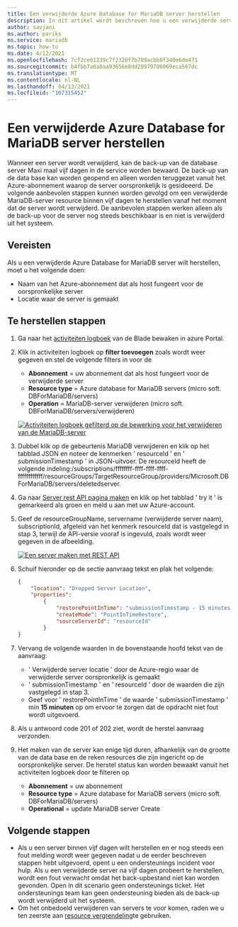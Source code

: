 ```yaml
---
title: Een verwijderde Azure Database for MariaDB server herstellen
description: In dit artikel wordt beschreven hoe u een verwijderde server in Azure Database for MariaDB kunt herstellen met behulp van de Azure Portal.
author: savjani
ms.author: pariks
ms.service: mariadb
ms.topic: how-to
ms.date: 4/12/2021
ms.openlocfilehash: 7cf2ce61239c7f2320f7b789acbb8f340e6de471
ms.sourcegitcommit: b4fbb7a6a0aa93656e8dd29979786069eca567dc
ms.translationtype: MT
ms.contentlocale: nl-NL
ms.lasthandoff: 04/13/2021
ms.locfileid: "107315452"
---
```

# <a name="restore-a-deleted-azure-database-for-mariadb-server"></a>Een verwijderde Azure Database for MariaDB server herstellen

Wanneer een server wordt verwijderd, kan de back-up van de database server Maxi maal vijf dagen in de service worden bewaard. De back-up van de data base kan worden geopend en alleen worden teruggezet vanuit het Azure-abonnement waarop de server oorspronkelijk is gesideeerd. De volgende aanbevolen stappen kunnen worden gevolgd om een verwijderde MariaDB-server resource binnen vijf dagen te herstellen vanaf het moment dat de server wordt verwijderd. De aanbevolen stappen werken alleen als de back-up voor de server nog steeds beschikbaar is en niet is verwijderd uit het systeem. 

## <a name="pre-requisites"></a>Vereisten
Als u een verwijderde Azure Database for MariaDB server wilt herstellen, moet u het volgende doen:
- Naam van het Azure-abonnement dat als host fungeert voor de oorspronkelijke server
- Locatie waar de server is gemaakt

## <a name="steps-to-restore"></a>Te herstellen stappen

1. Ga naar het [activiteiten logboek](https://ms.portal.azure.com/#blade/Microsoft_Azure_ActivityLog/ActivityLogBlade) van de Blade bewaken in azure Portal. 

2. Klik in activiteiten logboek op **filter toevoegen** zoals wordt weer gegeven en stel de volgende filters in voor de 

    - **Abonnement** = uw abonnement dat als host fungeert voor de verwijderde server
    - **Resource type** = Azure database for MariaDB servers (micro soft. DBForMariaDB/servers) 
    - **Operation** = MariaDB-server verwijderen (micro soft. DBForMariaDB/servers/verwijderen) 
 
     [![Activiteiten logboek gefilterd op de bewerking voor het verwijderen van de MariaDB-server](./media/howto-restore-dropped-server/activity-log.png)](./media/howto-restore-dropped-server/activity-log.png#lightbox)
   
 3. Dubbel klik op de gebeurtenis MariaDB verwijderen en klik op het tabblad JSON en noteer de kenmerken ' resourceId ' en ' submissionTimestamp ' in JSON-uitvoer. De resourceId heeft de volgende indeling:/subscriptions/ffffffff-ffff-ffff-ffff-ffffffffffff/resourceGroups/TargetResourceGroup/providers/Microsoft.DBForMariaDB/servers/deletedserver.
 
 4. Ga naar [Server rest API pagina maken](/rest/api/mariadb/servers/create) en klik op het tabblad ' try it ' is gemarkeerd als groen en meld u aan met uw Azure-account.
 
 5. Geef de resourceGroupName, servername (verwijderde server naam), subscriptionId, afgeleid van het kenmerk resourceId dat is vastgelegd in stap 3, terwijl de API-versie vooraf is ingevuld, zoals wordt weer gegeven in de afbeelding.
 
     [![Een server maken met REST API](./media/howto-restore-dropped-server/create-server-from-rest-api.png)](./media/howto-restore-dropped-server/create-server-from-rest-api.png#lightbox)
  
 6. Schuif hieronder op de sectie aanvraag tekst en plak het volgende:
     
    ```json
    {
        "location": "Dropped Server Location",  
        "properties": 
            {
                "restorePointInTime": "submissionTimestamp - 15 minutes",
                "createMode": "PointInTimeRestore",
                "sourceServerId": "resourceId"
            }
    }
    ```

7. Vervang de volgende waarden in de bovenstaande hoofd tekst van de aanvraag:
   * ' Verwijderde server locatie ' door de Azure-regio waar de verwijderde server oorspronkelijk is gemaakt
   * ' submissionTimestamp ' en ' resourceId ' door de waarden die zijn vastgelegd in stap 3. 
   * Geef voor ' restorePointInTime ' de waarde ' submissionTimestamp ' min **15 minuten** op om ervoor te zorgen dat de opdracht niet fout wordt uitgevoerd.

8. Als u antwoord code 201 of 202 ziet, wordt de herstel aanvraag verzonden. 

9. Het maken van de server kan enige tijd duren, afhankelijk van de grootte van de data base en de reken resources die zijn ingericht op de oorspronkelijke server. De herstel status kan worden bewaakt vanuit het activiteiten logboek door te filteren op 
   - **Abonnement** = uw abonnement
   - **Resource type** = Azure database for MariaDB servers (micro soft. DBForMariaDB/servers) 
   - **Operational** = update MariaDB server Create

## <a name="next-steps"></a>Volgende stappen
- Als u een server binnen vijf dagen wilt herstellen en er nog steeds een fout melding wordt weer gegeven nadat u de eerder beschreven stappen hebt uitgevoerd, opent u een ondersteunings incident voor hulp. Als u een verwijderde server na vijf dagen probeert te herstellen, wordt een fout verwacht omdat het back-upbestand niet kan worden gevonden. Open in dit scenario geen ondersteunings ticket. Het ondersteunings team kan geen ondersteuning bieden als de back-up wordt verwijderd uit het systeem. 
- Om het onbedoeld verwijderen van servers te voor komen, raden we u ten zeerste aan [resource vergrendeling](https://techcommunity.microsoft.com/t5/azure-database-for-mysql/preventing-the-disaster-of-accidental-deletion-for-your-mysql/ba-p/825222)te gebruiken.
